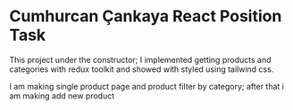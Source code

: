 # Cumhurcan Çankaya React Position Task

This project under the constructor; I implemented getting products and categories with redux toolkit and showed with styled using tailwind css.

I am making single product page and product filter by category; after that i am making add new product


